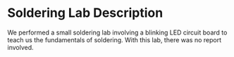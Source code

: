 # Soldering Lab Description
We performed a small soldering lab involving a blinking LED circuit board to teach us the fundamentals of soldering. With this lab, there was no report involved.
